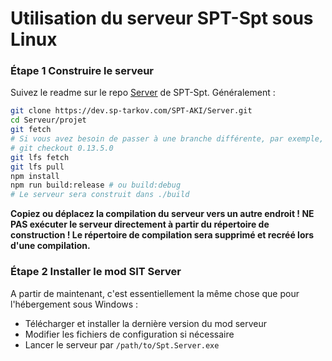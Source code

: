 # Utilisation du serveur SPT-Spt sous Linux


### Étape 1 Construire le serveur
Suivez le readme sur le repo [Server](https://dev.sp-tarkov.com/SPT-AKI/Server) de SPT-Spt. Généralement :
```bash
git clone https://dev.sp-tarkov.com/SPT-AKI/Server.git
cd Serveur/projet
git fetch
# Si vous avez besoin de passer à une branche différente, par exemple, 0.13.5.0
# git checkout 0.13.5.0
git lfs fetch
git lfs pull
npm install
npm run build:release # ou build:debug
# Le serveur sera construit dans ./build
```
**Copiez ou déplacez la compilation du serveur vers un autre endroit ! NE PAS exécuter le serveur directement à partir du répertoire de construction ! Le répertoire de compilation sera supprimé et recréé lors d'une compilation.**


### Étape 2 Installer le mod SIT Server
A partir de maintenant, c'est essentiellement la même chose que pour l'hébergement sous Windows :
- Télécharger et installer la dernière version du mod serveur
- Modifier les fichiers de configuration si nécessaire
- Lancer le serveur par `/path/to/Spt.Server.exe`